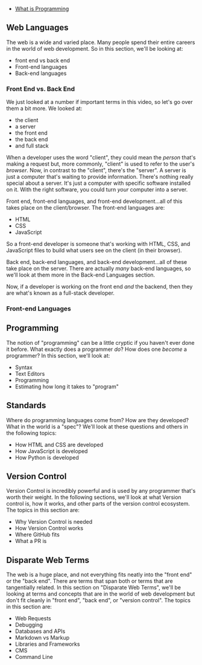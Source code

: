 - [What is Programming](https://classroom.udacity.com/courses/ud994)

## Web Languages

The web is a wide and varied place. Many people spend their entire careers in the world of web development. So in this section, we'll be looking at:

-   front end vs back end
-   Front-end languages
-   Back-end languages

### Front End vs. Back End
We just looked at a number if important terms in this video, so let's go over them a bit more. We looked at:

-   the client
-   a server
-   the front end
-   the back end
-   and full stack

When a developer uses the word "client", they could mean the  _person_  that's making a request but, more commonly, "client" is used to refer to the user's  _browser_. Now, in contrast to the "client", there's the "server". A server is just a computer that's waiting to provide information. There's nothing really special about a server. It's just a computer with specific software installed on it. With the right software, you could turn  _your_  computer into a server.

Front end, front-end languages, and front-end development...all of this takes place on the client/browser. The front-end languages are:

-   HTML
-   CSS
-   JavaScript

So a front-end developer is someone that's working with HTML, CSS, and JavaScript files to build what users see on the client (in their browser).

Back end, back-end languages, and back-end development...all of these take place on the server. There are actually  _many_  back-end languages, so we'll look at them more in the Back-end Languages section.

Now, if a developer is working on the front end  _and_  the backend, then they are what's known as a full-stack developer.

### Front-end Languages

## Programming

The notion of "programming" can be a little cryptic if you haven't ever done it before. What exactly does a programmer _do_? How does one  _become_  a programmer? In this section, we'll look at:

-   Syntax
-   Text Editors
-   Programming
-   Estimating how long it takes to "program"

## Standards

Where do programming languages come from? How are they developed? What in the world is a "spec"? We'll look at these questions and others in the following topics:

-   How HTML and CSS are developed
-   How JavaScript is developed
-   How Python is developed

## Version Control

Version Control is incredibly powerful and is used by any programmer that's worth their weight. In the following sections, we'll look at what Version control is, how it works, and other parts of the version control ecosystem. The topics in this section are:

-   Why Version Control is needed
-   How Version Control works
-   Where GitHub fits
-   What a PR is

## Disparate Web Terms

The web is a huge place, and not everything fits neatly into the "front end" or the "back end". There are terms that span both or terms that are tangentially related. In this section on "Disparate Web Terms", we'll be looking at terms and concepts that are in the world of web development but don't fit cleanly in "front end", "back end", or "version control". The topics in this section are:

-   Web Requests
-   Debugging
-   Databases and APIs
-   Markdown vs Markup
-   Libraries and Frameworks
-   CMS
-   Command Line

<!--stackedit_data:
eyJoaXN0b3J5IjpbMTk1MjUwNDEwMl19
-->